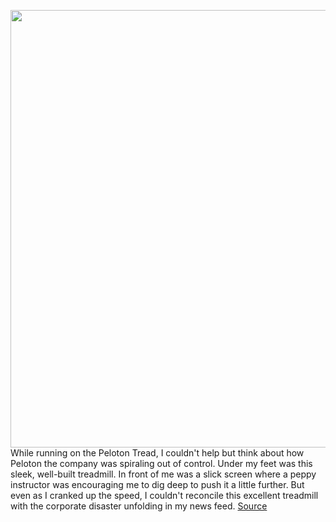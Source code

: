 <img src='https://cdn.vox-cdn.com/thumbor/Gww9zhS7cL-gUuGd3SHlleN0HVg=/0x0:2040x1360/1200x675/filters:focal(872x696:1198x1022)/cdn.vox-cdn.com/uploads/chorus_image/image/70497506/akrales_220120_4970_0010.0.jpg' width='700px' /><br/>
While running on the Peloton Tread, I couldn't help but think about how Peloton the company was spiraling out of control. Under my feet was this sleek, well-built treadmill. In front of me was a slick screen where a peppy instructor was encouraging me to dig deep to push it a little further. But even as I cranked up the speed, I couldn't reconcile this excellent treadmill with the corporate disaster unfolding in my news feed.
<a href='https://www.theverge.com/22927723/peloton-tread-review-connected-fitness-treadmill'> Source <a/>